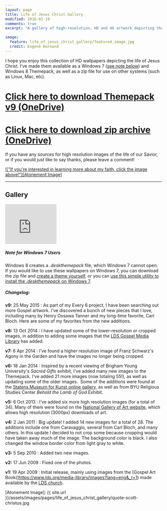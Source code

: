 ```yaml
---
layout: page
title: Life of Jesus Christ Gallery
modified: 2016-01-19
comments: true
excerpt: "A gallery of high-resolution, HD and 4k artwork depicting the life of Jesus Christ. Available as a gallery, zip archive, and Windows 7 and 8 Themepack."

image:
  feature: life_of_jesus_christ_gallery/featured_image.jpg
  credit: Eugenè Burnand
---
```


I hope you enjoy this collection of HD wallpapers depicting the life of Jesus Christ. I've made them available as a Windows 7 ([see note below][1]) and Windows 8 Themepack, as well as a zip file for use on other systems (such as Linux, Mac, etc).

# [Click here to download Themepack v9 (OneDrive)](https://onedrive.live.com/redir?resid=e2dd382621113cf8!174944&authkey=!AL5xD1HRKjDbTk8&ithint=file%2cdeskthemepack "Compatible with Windows 7, Windows 8, Windows 8.1")

# [Click here to download zip archive (OneDrive)](https://onedrive.live.com/redir?resid=e2dd382621113cf8!174945&authkey=!AGvCK4ki0QMrAdg&ithint=file%2czip "All wallpapers are contained in a zip file. Compatible with all systems.")

If you have any sources for high resolution images of the life of our Savior, or if you would just like to say thanks, please leave a comment!

[!["If you're interested in learning more about my faith, click the image above!"][Atonement Image]][2]<!--more-->

* * *

## Gallery

<iframe src="https://onedrive.live.com/embed?cid=E2DD382621113CF8&resid=E2DD382621113CF8%21201641&authkey=AMZ07gRDwQ-YlMU" width="165" height="128" frameborder="0" scrolling="no"></iframe>

##### <a name="windows7"></a>Note for Windows 7 Users

Windows 8 creates a *.deskthemepack* file, which Windows 7 cannot open. If you would like to use these wallpapers on Windows 7, you can download the zip file and [create a theme yourself](http://www.intowindows.com/how-to-create-a-theme-pack-in-windows-7-detailed-guide/), or you can [use this simple utility to install the *.deskthemepack* on Windows 7](http://winaero.com/download.php?view.54).

##### Changelog:

**v9:** 25 May 2015
: As part of my Every 6 project, I have been searching out more Gospel artwork. I've discovered a bunch of new pieces that I love, including many by Henry Ossawa Tanner and my long-time favorite, Carl Bloch. Here are some of my favorites from the new additions.

**v8:** 13 Oct 2014
: I have updated some of the lower-resolution or cropped images, in addition to adding some images that the [LDS Gospel Media Library](https://www.lds.org/media-library/images/gospel-art/new-testament?lang=eng&start=1&end=40&order=) has added.

**v7:** 6 Apr 2014
: I've found a higher resolution image of Franz Schwarz's Agony in the Garden and have the images no longer being cropped.

**v6:** 18 Jan 2014
: Inspired by a recent viewing of Brigham Young University's *Sacred Gifts* exhibit, I've added many new images to the Themepack. I've added 21 more images (now totaling 55!), as well as updating some of the older images.  Some of the additions were found at the [Statens Museum for Kunst online gallery](http://www.smk.dk/en/), as well as from BYU Religious Studies Center *Behold the Lamb of God* Exhibit.

**v5:** 6 Oct 2013
: I've added six more high resolution images (for a total of 34). Many of them were found on the [National Gallery of Art website](http://www.nga.gov), which allows high resolution (3000px) downloads of art.

**v4:** 2 Jan 2011
: Big update! I added 14 new images for a total of 28. The additions include one from Caravaggio, several from Carl Bloch, and many others. In this update I decided to not crop some because cropping would have taken away much of the image. The background color is black. I also changed the window border color from light gray to white.

**v3:** 5 Sep 2010
: Added two new images.

**v2:** 17 Jun 2009
: Fixed one of the photos.

**v1:** 19 Apr 2009
: Initial release, mainly using images from the [Gospel Art Book(]https://www.lds.org/media-library/images?lang=eng&_r=1) made available by the [LDS church](http://mormon.org).

 [1]: #windows7
 [2]: http://www.mormon.org/
 [Atonement Image]: {{ site.url }}/assets/images/pages/life_of_jesus_christ_gallery/quote-scott-christus.jpg
